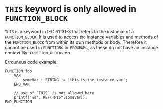 # `THIS` keyword is only allowed in `FUNCTION_BLOCK`

`THIS` is a keyword in IEC 61131-3 that refers to the instance of a `FUNCTION_BLOCK`. It is used to access the instance variables and methods of the `FUNCTION_BLOCK` from within its own methods or body.
Therefore it cannot be used in `FUNCTION`s or `PROGRAM`s, as these do not have an instance context like `FUNCTION_BLOCK`s do.

Errouneus code example:

```iec61131
FUNCTION foo
    VAR
        someVar : STRING := 'this is the instance var';
    END_VAR

    // use of `THIS` is not allowed here
    printf('%s', REF(THIS^.someVar));
END_FUNCTION
```
